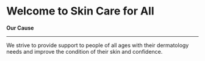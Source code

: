 <html>
<h1>Welcome to Skin Care for All</h1>

<strong>Our Cause</strong>
<br>
<hr>
We strive to provide support to people of all ages with their dermatology needs and improve the condition of their skin and confidence. 
</html>